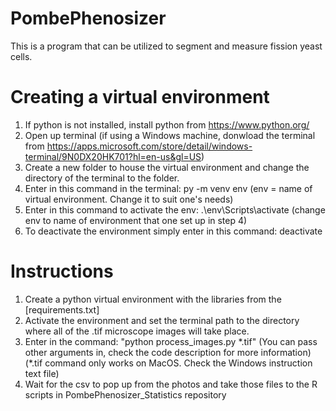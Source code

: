 # PombePhenosizer
This is a program that can be utilized to segment and measure fission yeast cells.

# Creating a virtual environment
1. If python is not installed, install python from https://www.python.org/
2. Open up terminal (if using a Windows machine, donwload the terminal from https://apps.microsoft.com/store/detail/windows-terminal/9N0DX20HK701?hl=en-us&gl=US)
3. Create a new folder to house the virtual environment and change the directory of the terminal to the folder.
4. Enter in this command in the terminal: py -m venv env (env = name of virtual environment. Change it to suit one's needs)
5. Enter in this command to activate the env: .\env\Scripts\activate (change env to name of environment that one set up in step 4)
6. To deactivate the environment simply enter in this command: deactivate

# Instructions
1. Create a python virtual environment with the libraries from the [requirements.txt]
2. Activate the environment and set the terminal path to the directory where all of the .tif microscope images will take place.
3. Enter in the command: "python process_images.py \*.tif" (You can pass other arguments in, check the code description for more information) (\*.tif command only works on MacOS. Check the Windows instruction text file)
4. Wait for the csv to pop up from the photos and take those files to the R scripts in PombePhenosizer_Statistics repository
